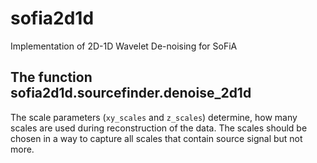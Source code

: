 sofia2d1d
=========

Implementation of 2D-1D Wavelet De-noising for SoFiA

The function sofia2d1d.sourcefinder.denoise_2d1d
------------------------------------------------

The scale parameters (`xy_scales` and `z_scales`) determine, how many scales are used during reconstruction of the data.
The scales should be chosen in a way to capture all scales that contain source signal but not more.
